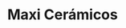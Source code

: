 ---
title: "Maxi Cerámicos"
url: /ciudad-autonoma-de-buenos-aires/maxi-ceramicos/
shop: hardware
---